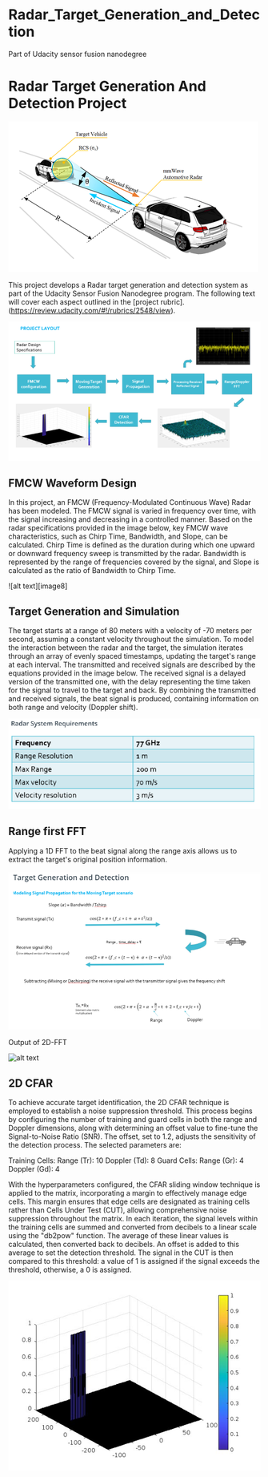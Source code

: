 # Radar_Target_Generation_and_Detection
Part of Udacity sensor fusion nanodegree  

# Radar Target Generation And Detection Project

[//]: # (Image References)

[image1]: ./images/FFT2.jpg "2D FFT"
[image2]: ./images/2D_CFAR.jpg "2D CFAR"
[image3]: ./images/FFT1.jpg "FFT"
[image4]: ./images/project_layout.png "Project Layout"
[image5]: ./images/radar.png "Radar"
[image6]: ./images/tgnd.png "Target Generation And Detection"
[image7]: ./images/radar_spec.png "Radar Specs"

![alt text][image5]

This project develops a Radar target generation and detection system as part of the Udacity Sensor Fusion Nanodegree program. The following text will cover each aspect outlined in the [project rubric].(https://review.udacity.com/#!/rubrics/2548/view). 

![alt text][image4]

## FMCW Waveform Design
In this project, an FMCW (Frequency-Modulated Continuous Wave) Radar has been modeled. The FMCW signal is varied in frequency over time, with the signal increasing and decreasing in a controlled manner. Based on the radar specifications provided in the image below, key FMCW wave characteristics, such as Chirp Time, Bandwidth, and Slope, can be calculated. Chirp Time is defined as the duration during which one upward or downward frequency sweep is transmitted by the radar. Bandwidth is represented by the range of frequencies covered by the signal, and Slope is calculated as the ratio of Bandwidth to Chirp Time.

![alt text][image8]

## Target Generation and Simulation
The target starts at a range of 80 meters with a velocity of -70 meters per second, assuming a constant velocity throughout the simulation. To model the interaction between the radar and the target, the simulation iterates through an array of evenly spaced timestamps, updating the target's range at each interval. The transmitted and received signals are described by the equations provided in the image below. The received signal is a delayed version of the transmitted one, with the delay representing the time taken for the signal to travel to the target and back. By combining the transmitted and received signals, the beat signal is produced, containing information on both range and velocity (Doppler shift). 

![alt text][image7]

## Range first FFT
Applying a 1D FFT to the beat signal along the range axis allows us to extract the target's original position information.

![alt text][image6]

Output of 2D-FFT

![alt text][image1]
## 2D CFAR
To achieve accurate target identification, the 2D CFAR technique is employed to establish a noise suppression threshold. This process begins by configuring the number of training and guard cells in both the range and Doppler dimensions, along with determining an offset value to fine-tune the Signal-to-Noise Ratio (SNR). The offset, set to 1.2, adjusts the sensitivity of the detection process. The selected parameters are:

Training Cells:
Range (Tr): 10
Doppler (Td): 8
Guard Cells:
Range (Gr): 4
Doppler (Gd): 4

With the hyperparameters configured, the CFAR sliding window technique is applied to the matrix, incorporating a margin to effectively manage edge cells. This margin ensures that edge cells are designated as training cells rather than Cells Under Test (CUT), allowing comprehensive noise suppression throughout the matrix. In each iteration, the signal levels within the training cells are summed and converted from decibels to a linear scale using the "db2pow" function. The average of these linear values is calculated, then converted back to decibels. An offset is added to this average to set the detection threshold. The signal in the CUT is then compared to this threshold: a value of 1 is assigned if the signal exceeds the threshold, otherwise, a 0 is assigned. 

![alt text][image2]


